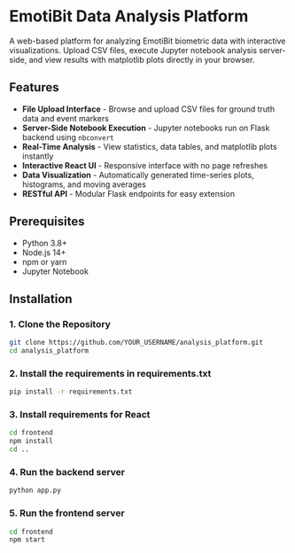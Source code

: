 # EmotiBit Data Analysis Platform

A web-based platform for analyzing EmotiBit biometric data with interactive visualizations. Upload CSV files, execute Jupyter notebook analysis server-side, and view results with matplotlib plots directly in your browser.

## Features

- **File Upload Interface** - Browse and upload CSV files for ground truth data and event markers
- **Server-Side Notebook Execution** - Jupyter notebooks run on Flask backend using `nbconvert`
- **Real-Time Analysis** - View statistics, data tables, and matplotlib plots instantly
- **Interactive React UI** - Responsive interface with no page refreshes
- **Data Visualization** - Automatically generated time-series plots, histograms, and moving averages
- **RESTful API** - Modular Flask endpoints for easy extension

## Prerequisites

- Python 3.8+
- Node.js 14+
- npm or yarn
- Jupyter Notebook

## Installation

### 1. Clone the Repository
```bash
git clone https://github.com/YOUR_USERNAME/analysis_platform.git
cd analysis_platform
```

### 2. Install the requirements in requirements.txt
```bash
pip install -r requirements.txt
```

### 3. Install requirements for React
```bash
cd frontend
npm install
cd ..
```

### 4. Run the backend server
```bash
python app.py
```

### 5. Run the frontend server
```bash
cd frontend
npm start
```
